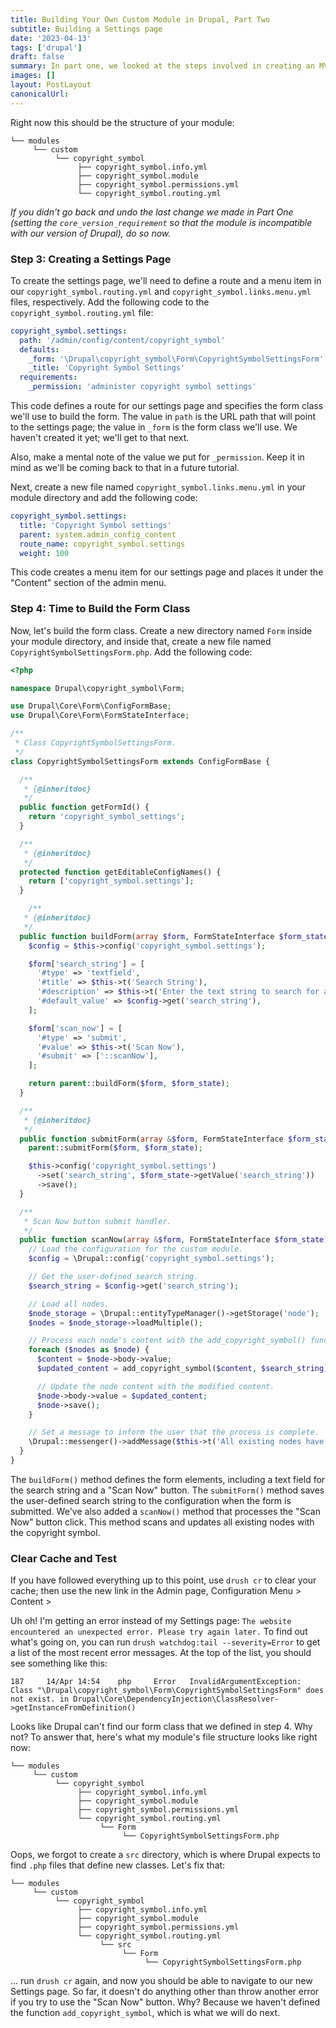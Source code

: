 ```yaml
---
title: Building Your Own Custom Module in Drupal, Part Two
subtitle: Building a Settings page
date: '2023-04-13'
tags: ['drupal']
draft: false
summary: In part one, we looked at the steps involved in creating an MVP of a custom module. We looked at the .info file, which is what makes a module visible to your Drupal site, and we looked at the configs that are stored in it. Before we get to the actual work that our `copyright_symbol` module is going to perform, let's do a couple other setup steps.
images: []
layout: PostLayout
canonicalUrl:
---
```


Right now this should be the structure of your module:

```shell
└── modules
     └── custom
          └── copyright_symbol
               ├── copyright_symbol.info.yml
               ├── copyright_symbol.module
               ├── copyright_symbol.permissions.yml
               └── copyright_symbol.routing.yml
```

_If you didn't go back and undo the last change we made in Part One (setting the `core_version_requirement` so that the module is incompatible with our version of Drupal), do so now._

### Step 3: Creating a Settings Page

To create the settings page, we'll need to define a route and a menu item in our `copyright_symbol.routing.yml` and `copyright_symbol.links.menu.yml` files, respectively. Add the following code to the `copyright_symbol.routing.yml` file:

```yaml
copyright_symbol.settings:
  path: '/admin/config/content/copyright_symbol'
  defaults:
    _form: '\Drupal\copyright_symbol\Form\CopyrightSymbolSettingsForm'
    _title: 'Copyright Symbol Settings'
  requirements:
    _permission: 'administer copyright symbol settings'
```

This code defines a route for our settings page and specifies the form class we'll use to build the form. The value in `path` is the URL path that will point to the settings page; the value in `_form` is the form class we'll use. We haven't created it yet; we'll get to that next.

Also, make a mental note of the value we put for `_permission`. Keep it in mind as we'll be coming back to that in a future tutorial.

Next, create a new file named `copyright_symbol.links.menu.yml` in your module directory and add the following code:

```yaml
copyright_symbol.settings:
  title: 'Copyright Symbol settings'
  parent: system.admin_config_content
  route_name: copyright_symbol.settings
  weight: 100
```

This code creates a menu item for our settings page and places it under the "Content" section of the admin menu.

### Step 4: Time to Build the Form Class

Now, let's build the form class. Create a new directory named `Form` inside your module directory, and inside that, create a new file named `CopyrightSymbolSettingsForm.php`. Add the following code:

```php
<?php

namespace Drupal\copyright_symbol\Form;

use Drupal\Core\Form\ConfigFormBase;
use Drupal\Core\Form\FormStateInterface;

/**
 * Class CopyrightSymbolSettingsForm.
 */
class CopyrightSymbolSettingsForm extends ConfigFormBase {

  /**
   * {@inheritdoc}
   */
  public function getFormId() {
    return 'copyright_symbol_settings';
  }

  /**
   * {@inheritdoc}
   */
  protected function getEditableConfigNames() {
    return ['copyright_symbol.settings'];
  }

    /**
   * {@inheritdoc}
   */
  public function buildForm(array $form, FormStateInterface $form_state) {
    $config = $this->config('copyright_symbol.settings');

    $form['search_string'] = [
      '#type' => 'textfield',
      '#title' => $this->t('Search String'),
      '#description' => $this->t('Enter the text string to search for and add a copyright symbol.'),
      '#default_value' => $config->get('search_string'),
    ];

    $form['scan_now'] = [
      '#type' => 'submit',
      '#value' => $this->t('Scan Now'),
      '#submit' => ['::scanNow'],
    ];

    return parent::buildForm($form, $form_state);
  }

  /**
   * {@inheritdoc}
   */
  public function submitForm(array &$form, FormStateInterface $form_state) {
    parent::submitForm($form, $form_state);

    $this->config('copyright_symbol.settings')
      ->set('search_string', $form_state->getValue('search_string'))
      ->save();
  }

  /**
   * Scan Now button submit handler.
   */
  public function scanNow(array &$form, FormStateInterface $form_state) {
    // Load the configuration for the custom module.
    $config = \Drupal::config('copyright_symbol.settings');

    // Get the user-defined search string.
    $search_string = $config->get('search_string');

    // Load all nodes.
    $node_storage = \Drupal::entityTypeManager()->getStorage('node');
    $nodes = $node_storage->loadMultiple();

    // Process each node's content with the add_copyright_symbol() function.
    foreach ($nodes as $node) {
      $content = $node->body->value;
      $updated_content = add_copyright_symbol($content, $search_string);

      // Update the node content with the modified content.
      $node->body->value = $updated_content;
      $node->save();
    }

    // Set a message to inform the user that the process is complete.
    \Drupal::messenger()->addMessage($this->t('All existing nodes have been scanned and updated.'));
  }
}
```

The `buildForm()` method defines the form elements, including a text field for the search string and a "Scan Now" button. The `submitForm()` method saves the user-defined search string to the configuration when the form is submitted. We've also added a `scanNow()` method that processes the "Scan Now" button click. This method scans and updates all existing nodes with the copyright symbol.

### Clear Cache and Test

If you have followed everything up to this point, use `drush cr` to clear your cache; then use the new link in the Admin page, Configuration Menu > Content >

Uh oh! I'm getting an error instead of my Settings page: `The website encountered an unexpected error. Please try again later.` To find out what's going on, you can run `drush watchdog:tail --severity=Error` to get a list of the most recent error messages. At the top of the list, you should see something like this:

```shell
187     14/Apr 14:54    php     Error   InvalidArgumentException: Class "\Drupal\copyright_symbol\Form\CopyrightSymbolSettingsForm" does not exist. in Drupal\Core\DependencyInjection\ClassResolver->getInstanceFromDefinition()
```

Looks like Drupal can't find our form class that we defined in step 4. Why not? To answer that, here's what my module's file structure looks like right now:

```shell
└── modules
     └── custom
          └── copyright_symbol
               ├── copyright_symbol.info.yml
               ├── copyright_symbol.module
               ├── copyright_symbol.permissions.yml
               └── copyright_symbol.routing.yml
                    └── Form
                         └── CopyrightSymbolSettingsForm.php
```

Oops, we forgot to create a `src` directory, which is where Drupal expects to find `.php` files that define new classes. Let's fix that:

```shell
└── modules
     └── custom
          └── copyright_symbol
               ├── copyright_symbol.info.yml
               ├── copyright_symbol.module
               ├── copyright_symbol.permissions.yml
               └── copyright_symbol.routing.yml
                    └── src
                         └── Form
                              └── CopyrightSymbolSettingsForm.php
```

... run `drush cr` again, and now you should be able to navigate to our new Settings page. So far, it doesn't do anything other than throw another error if you try to use the "Scan Now" button. Why? Because we haven't defined the function `add_copyright_symbol`, which is what we will do next.
